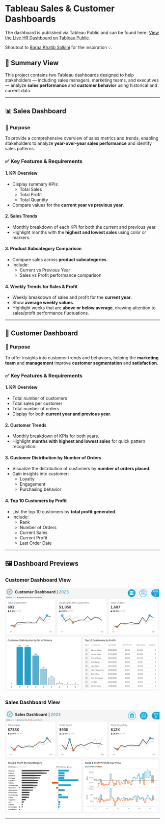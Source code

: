 # Tableau Sales & Customer Dashboards

The dashboard is published via Tableau Public and can be found here: [View the Live HR Dashboard on Tableau Public](https://public.tableau.com/app/profile/aj.v3290/viz/SalesCustomerDashboards_17464537085830/SalesDashboard). 

Shoutout to [Baraa Khatib Salkini](https://www.linkedin.com/in/baraa-khatib-salkini/
) for the inspiration 💡.

## 🧭 Summary View

This project contains two Tableau dashboards designed to help stakeholders — including sales managers, marketing teams, and executives — analyze **sales performance** and **customer behavior** using historical and current data.

---

## 📊 Sales Dashboard

### 🎯 Purpose
To provide a comprehensive overview of sales metrics and trends, enabling stakeholders to analyze **year-over-year sales performance** and identify sales patterns.

### ✅ Key Features & Requirements

#### 1. KPI Overview
- Display summary KPIs:
  - Total Sales
  - Total Profit
  - Total Quantity
- Compare values for the **current year vs previous year**.

#### 2. Sales Trends
- Monthly breakdown of each KPI for both the current and previous year.
- Highlight months with the **highest and lowest sales** using color or markers.

#### 3. Product Subcategory Comparison
- Compare sales across **product subcategories**.
- Include:
  - Current vs Previous Year
  - Sales vs Profit performance comparison

#### 4. Weekly Trends for Sales & Profit
- Weekly breakdown of sales and profit for the **current year**.
- Show **average weekly values**.
- Highlight weeks that are **above or below average**, drawing attention to sales/profit performance fluctuations.

---

## 👥 Customer Dashboard

### 🎯 Purpose
To offer insights into customer trends and behaviors, helping the **marketing team** and **management** improve **customer segmentation** and **satisfaction**.

### ✅ Key Features & Requirements

#### 1. KPI Overview
- Total number of customers
- Total sales per customer
- Total number of orders
- Display for both **current year and previous year**.

#### 2. Customer Trends
- Monthly breakdown of KPIs for both years.
- Highlight **months with highest and lowest sales** for quick pattern recognition.

#### 3. Customer Distribution by Number of Orders
- Visualize the distribution of customers by **number of orders placed**.
- Gain insights into customer:
  - Loyalty
  - Engagement
  - Purchasing behavior

#### 4. Top 10 Customers by Profit
- List the top 10 customers by **total profit generated**.
- Include:
  - Rank
  - Number of Orders
  - Current Sales
  - Current Profit
  - Last Order Date

---

## 🖼️ Dashboard Previews

### Customer Dashboard View
![Customer Dashboard View](dashboard_previews/customer_dashboard.PNG)

### Sales Dashboard View
![Sales Dashboard View](dashboard_previews/sales_dashboard.PNG)

---
